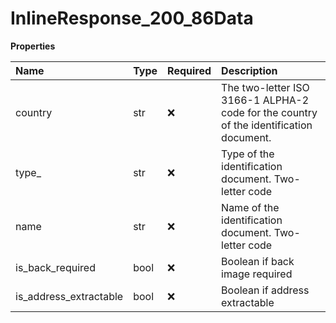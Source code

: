# InlineResponse_200_86Data

**Properties**

| Name                   | Type | Required | Description                                                                            |
| :--------------------- | :--- | :------- | :------------------------------------------------------------------------------------- |
| country                | str  | ❌       | The two-letter ISO 3166-1 ALPHA-2 code for the country of the identification document. |
| type\_                 | str  | ❌       | Type of the identification document. Two-letter code                                   |
| name                   | str  | ❌       | Name of the identification document. Two-letter code                                   |
| is_back_required       | bool | ❌       | Boolean if back image required                                                         |
| is_address_extractable | bool | ❌       | Boolean if address extractable                                                         |
